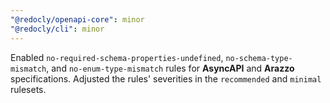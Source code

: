 ```yaml
---
"@redocly/openapi-core": minor
"@redocly/cli": minor
---
```


Enabled `no-required-schema-properties-undefined`, `no-schema-type-mismatch`, and `no-enum-type-mismatch` rules for **AsyncAPI** and **Arazzo** specifications.
Adjusted the rules' severities in the `recommended` and `minimal` rulesets.
